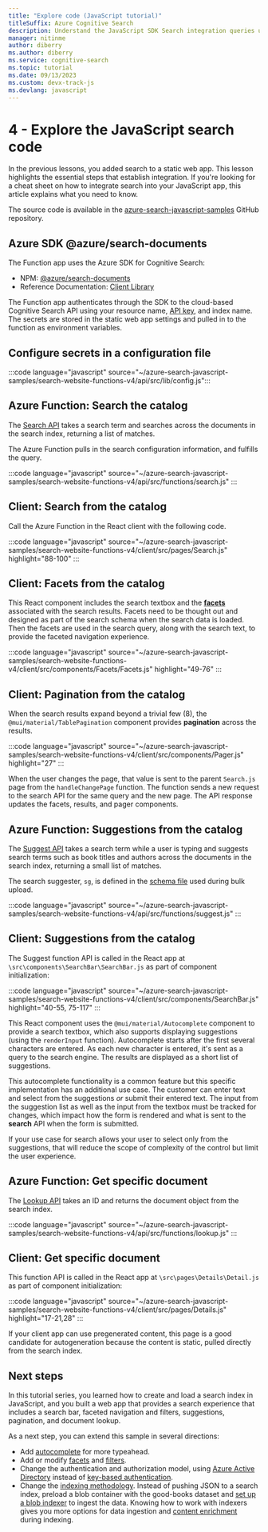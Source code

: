 ```yaml
---
title: "Explore code (JavaScript tutorial)"
titleSuffix: Azure Cognitive Search
description: Understand the JavaScript SDK Search integration queries used in the Search-enabled website with this cheat sheet. 
manager: nitinme
author: diberry
ms.author: diberry
ms.service: cognitive-search
ms.topic: tutorial
ms.date: 09/13/2023
ms.custom: devx-track-js
ms.devlang: javascript
---
```


# 4 - Explore the JavaScript search code

In the previous lessons, you added search to a static web app. This lesson highlights the essential steps that establish integration. If you're looking for a cheat sheet on how to integrate search into your JavaScript app, this article explains what you need to know.

The source code is available in the [azure-search-javascript-samples](https://github.com/Azure-Samples/azure-search-javascript-samples/tree/master/search-website-functions-v4) GitHub repository.

## Azure SDK @azure/search-documents 

The Function app uses the Azure SDK for Cognitive Search:

* NPM: [@azure/search-documents](https://www.npmjs.com/package/@azure/search-documents)
* Reference Documentation: [Client Library](/javascript/api/overview/azure/search-documents-readme)

The Function app authenticates through the SDK to the cloud-based Cognitive Search API using your resource name, [API key](search-security-api-keys.md), and index name. The secrets are stored in the static web app settings and pulled in to the function as environment variables. 

## Configure secrets in a configuration file

:::code language="javascript" source="~/azure-search-javascript-samples/search-website-functions-v4/api/src/lib/config.js":::

## Azure Function: Search the catalog

The [Search API](https://github.com/Azure-Samples/azure-search-javascript-samples/blob/master/search-website-functions-v4/api/src/functions/search.js) takes a search term and searches across the documents in the search index, returning a list of matches. 

The Azure Function pulls in the search configuration information, and fulfills the query.

:::code language="javascript" source="~/azure-search-javascript-samples/search-website-functions-v4/api/src/functions/search.js" :::

## Client: Search from the catalog

Call the Azure Function in the React client with the following code. 

:::code language="javascript" source="~/azure-search-javascript-samples/search-website-functions-v4/client/src/pages/Search.js" highlight="88-100" :::

## Client: Facets from the catalog

This React component includes the search textbox and the [**facets**](search-faceted-navigation.md) associated with the search results. Facets need to be thought out and designed as part of the search schema when the search data is loaded. Then the facets are used in the search query, along with the search text, to provide the faceted navigation experience. 

:::code language="javascript" source="~/azure-search-javascript-samples/search-website-functions-v4/client/src/components/Facets/Facets.js" highlight="49-76" :::

## Client: Pagination from the catalog

When the search results expand beyond a trivial few (8), the `@mui/material/TablePagination` component provides **pagination** across the results.

:::code language="javascript" source="~/azure-search-javascript-samples/search-website-functions-v4/client/src/components/Pager.js" highlight="27" :::

When the user changes the page, that value is sent to the parent `Search.js` page from the `handleChangePage` function. The function sends a new request to the search API for the same query and the new page. The API response updates the facets, results, and pager components.

## Azure Function: Suggestions from the catalog

The [Suggest API](https://github.com/Azure-Samples/azure-search-javascript-samples/blob/master/search-website-functions-v4/api/src/functions/suggest.js) takes a search term while a user is typing and suggests search terms such as book titles and authors across the documents in the search index, returning a small list of matches. 

The search suggester, `sg`, is defined in the [schema file](https://github.com/Azure-Samples/azure-search-javascript-samples/blob/master/search-website-functions-v4/bulk-insert/good-books-index.json) used during bulk upload.

:::code language="javascript" source="~/azure-search-javascript-samples/search-website-functions-v4/api/src/functions/suggest.js" :::

## Client: Suggestions from the catalog

The Suggest function API is called in the React app at `\src\components\SearchBar\SearchBar.js` as part of component initialization:

:::code language="javascript" source="~/azure-search-javascript-samples/search-website-functions-v4/client/src/components/SearchBar.js" highlight="40-55, 75-117" :::

This React component uses the `@mui/material/Autocomplete` component to provide a search textbox, which also supports displaying suggestions (using the `renderInput` function). Autocomplete starts after the first several characters are entered. As each new character is entered, it's sent as a query to the search engine. The results are displayed as a short list of suggestions.

This autocomplete functionality is a common feature but this specific implementation has an additional use case. The customer can enter text and select from the suggestions _or_ submit their entered text. The input from the suggestion list as well as the input from the textbox must be tracked for changes, which impact how the form is rendered and what is sent to the **search** API when the form is submitted.

If your use case for search allows your user to select only from the suggestions, that will reduce the scope of complexity of the control but limit the user experience. 

## Azure Function: Get specific document 

The [Lookup API](https://github.com/Azure-Samples/azure-search-javascript-samples/blob/master/search-website-functions-v4/api/src/functions/lookup.js) takes an ID and returns the document object from the search index. 

:::code language="javascript" source="~/azure-search-javascript-samples/search-website-functions-v4/api/src/functions/lookup.js" :::

## Client: Get specific document 

This function API is called in the React app at `\src\pages\Details\Detail.js` as part of component initialization:

:::code language="javascript" source="~/azure-search-javascript-samples/search-website-functions-v4/client/src/pages/Details.js" highlight="17-21,28" :::

If your client app can use pregenerated content, this page is a good candidate for autogeneration because the content is static, pulled directly from the search index.

## Next steps

In this tutorial series, you learned how to create and load a search index in JavaScript, and you built a web app that provides a search experience that includes a search bar, faceted navigation and filters, suggestions, pagination, and document lookup.

As a next step, you can extend this sample in several directions:

* Add [autocomplete](search-add-autocomplete-suggestions.md) for more typeahead.
* Add or modify [facets](search-faceted-navigation.md) and [filters](search-filters.md).
* Change the authentication and authorization model, using [Azure Active Directory](search-security-rbac.md) instead of [key-based authentication](search-security-api-keys.md).
* Change the [indexing methodology](search-what-is-data-import.md). Instead of pushing JSON to a search index, preload a blob container with the good-books dataset and [set up a blob indexer](search-howto-indexing-azure-blob-storage.md) to ingest the data. Knowing how to work with indexers gives you more options for data ingestion and [content enrichment](cognitive-search-concept-intro.md) during indexing.
